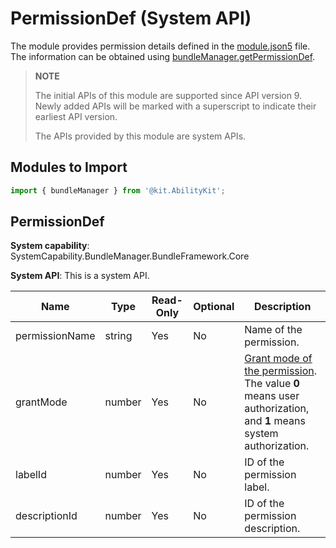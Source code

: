 # PermissionDef (System API)

The module provides permission details defined in the [module.json5](../../quick-start/module-configuration-file.md) file. The information can be obtained using [bundleManager.getPermissionDef](js-apis-bundleManager-sys.md#bundlemanagergetpermissiondef).

> **NOTE**
>
> The initial APIs of this module are supported since API version 9. Newly added APIs will be marked with a superscript to indicate their earliest API version.
>
> The APIs provided by this module are system APIs.

## Modules to Import

```ts
import { bundleManager } from '@kit.AbilityKit';
```

## PermissionDef

**System capability**: SystemCapability.BundleManager.BundleFramework.Core
 
**System API**: This is a system API.

| Name          | Type  | Read-Only| Optional| Description          |
| -------------- | ------ | ---- | ---- | -------------- |
| permissionName | string | Yes  | No  | Name of the permission.  |
| grantMode      | number | Yes  | No  | [Grant mode of the permission](https://developer.huawei.com/consumer/en/doc/harmonyos-guides/app-permission-mgmt-overview#authorization-mode). The value **0** means user authorization, and **1** means system authorization.|
| labelId        | number | Yes  | No  | ID of the permission label.  |
| descriptionId  | number | Yes  | No  | ID of the permission description.  |
